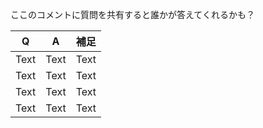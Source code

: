 ここのコメントに質問を共有すると誰かが答えてくれるかも？

| Q| A | 補足|
| -------- | -------- | -------- |
| Text     | Text     | Text     |
| Text     | Text     | Text     |
| Text     | Text     | Text     |
| Text     | Text     | Text     |
